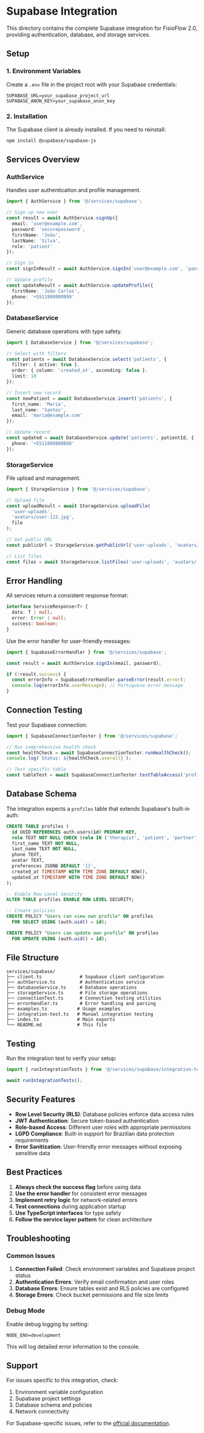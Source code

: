 # Supabase Integration

This directory contains the complete Supabase integration for FisioFlow 2.0, providing authentication, database, and storage services.

## Setup

### 1. Environment Variables

Create a `.env` file in the project root with your Supabase credentials:

```env
SUPABASE_URL=your_supabase_project_url
SUPABASE_ANON_KEY=your_supabase_anon_key
```

### 2. Installation

The Supabase client is already installed. If you need to reinstall:

```bash
npm install @supabase/supabase-js
```

## Services Overview

### AuthService
Handles user authentication and profile management.

```typescript
import { AuthService } from '@/services/supabase';

// Sign up new user
const result = await AuthService.signUp({
  email: 'user@example.com',
  password: 'securepassword',
  firstName: 'João',
  lastName: 'Silva',
  role: 'patient'
});

// Sign in
const signInResult = await AuthService.signIn('user@example.com', 'password');

// Update profile
const updateResult = await AuthService.updateProfile({
  firstName: 'João Carlos',
  phone: '+5511999999999'
});
```

### DatabaseService
Generic database operations with type safety.

```typescript
import { DatabaseService } from '@/services/supabase';

// Select with filters
const patients = await DatabaseService.select('patients', {
  filter: { active: true },
  order: { column: 'created_at', ascending: false },
  limit: 10
});

// Insert new record
const newPatient = await DatabaseService.insert('patients', {
  first_name: 'Maria',
  last_name: 'Santos',
  email: 'maria@example.com'
});

// Update record
const updated = await DatabaseService.update('patients', patientId, {
  phone: '+5511888888888'
});
```

### StorageService
File upload and management.

```typescript
import { StorageService } from '@/services/supabase';

// Upload file
const uploadResult = await StorageService.uploadFile(
  'user-uploads', 
  'avatars/user-123.jpg', 
  file
);

// Get public URL
const publicUrl = StorageService.getPublicUrl('user-uploads', 'avatars/user-123.jpg');

// List files
const files = await StorageService.listFiles('user-uploads', 'avatars/');
```

## Error Handling

All services return a consistent response format:

```typescript
interface ServiceResponse<T> {
  data: T | null;
  error: Error | null;
  success: boolean;
}
```

Use the error handler for user-friendly messages:

```typescript
import { SupabaseErrorHandler } from '@/services/supabase';

const result = await AuthService.signIn(email, password);

if (!result.success) {
  const errorInfo = SupabaseErrorHandler.parseError(result.error);
  console.log(errorInfo.userMessage); // Portuguese error message
}
```

## Connection Testing

Test your Supabase connection:

```typescript
import { SupabaseConnectionTester } from '@/services/supabase';

// Run comprehensive health check
const healthCheck = await SupabaseConnectionTester.runHealthCheck();
console.log(`Status: ${healthCheck.overall}`);

// Test specific table
const tableTest = await SupabaseConnectionTester.testTableAccess('profiles');
```

## Database Schema

The integration expects a `profiles` table that extends Supabase's built-in auth:

```sql
CREATE TABLE profiles (
  id UUID REFERENCES auth.users(id) PRIMARY KEY,
  role TEXT NOT NULL CHECK (role IN ('therapist', 'patient', 'partner', 'admin')),
  first_name TEXT NOT NULL,
  last_name TEXT NOT NULL,
  phone TEXT,
  avatar TEXT,
  preferences JSONB DEFAULT '{}',
  created_at TIMESTAMP WITH TIME ZONE DEFAULT NOW(),
  updated_at TIMESTAMP WITH TIME ZONE DEFAULT NOW()
);

-- Enable Row Level Security
ALTER TABLE profiles ENABLE ROW LEVEL SECURITY;

-- Create policies
CREATE POLICY "Users can view own profile" ON profiles
  FOR SELECT USING (auth.uid() = id);

CREATE POLICY "Users can update own profile" ON profiles
  FOR UPDATE USING (auth.uid() = id);
```

## File Structure

```
services/supabase/
├── client.ts              # Supabase client configuration
├── authService.ts         # Authentication service
├── databaseService.ts     # Database operations
├── storageService.ts      # File storage operations
├── connectionTest.ts      # Connection testing utilities
├── errorHandler.ts        # Error handling and parsing
├── examples.ts           # Usage examples
├── integration-test.ts   # Manual integration testing
├── index.ts              # Main exports
└── README.md             # This file
```

## Testing

Run the integration test to verify your setup:

```typescript
import { runIntegrationTests } from '@/services/supabase/integration-test';

await runIntegrationTests();
```

## Security Features

- **Row Level Security (RLS)**: Database policies enforce data access rules
- **JWT Authentication**: Secure token-based authentication
- **Role-based Access**: Different user roles with appropriate permissions
- **LGPD Compliance**: Built-in support for Brazilian data protection requirements
- **Error Sanitization**: User-friendly error messages without exposing sensitive data

## Best Practices

1. **Always check the success flag** before using data
2. **Use the error handler** for consistent error messages
3. **Implement retry logic** for network-related errors
4. **Test connections** during application startup
5. **Use TypeScript interfaces** for type safety
6. **Follow the service layer pattern** for clean architecture

## Troubleshooting

### Common Issues

1. **Connection Failed**: Check environment variables and Supabase project status
2. **Authentication Errors**: Verify email confirmation and user roles
3. **Database Errors**: Ensure tables exist and RLS policies are configured
4. **Storage Errors**: Check bucket permissions and file size limits

### Debug Mode

Enable debug logging by setting:

```env
NODE_ENV=development
```

This will log detailed error information to the console.

## Support

For issues specific to this integration, check:

1. Environment variable configuration
2. Supabase project settings
3. Database schema and policies
4. Network connectivity

For Supabase-specific issues, refer to the [official documentation](https://supabase.com/docs).